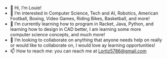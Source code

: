 - 👋 Hi, I’m Louie!
- 👀 I’m interested in Computer Science, Tech and AI, Robotics, American Football, Boxing, Video Games, Riding Bikes, Basketball, and more! 
- 🌱 I’m currently learning how to program in Racket, Java, Python, and learning how to design in CAD better, I am learning some more computer science concepts, and much more!
- 💞️ I’m looking to collaborate on anything that anyone needs help on really or would like to collaborate on, I would love ay learning opportunities!
- 📫 How to reach me: you can reach me at Lortiz5786@gmail.com

<!---
Louie1015/Louie1015 is a ✨ special ✨ repository because its `README.md` (this file) appears on your GitHub profile.
You can click the Preview link to take a look at your changes.
--->

